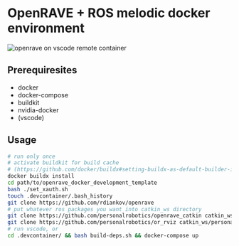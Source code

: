 # OpenRAVE + ROS melodic docker environment

![openrave on vscode remote container](https://i.gyazo.com/d856a7f339f7e77fd52a7bab6cda6983.png)
## Prerequiresites
- docker
- docker-compose
- buildkit
- nvidia-docker
- (vscode)

## Usage

```sh
# run only once
# activate buildkit for build cache
# (https://github.com/docker/buildx#setting-buildx-as-default-builder-in-docker-1903)
docker buildx install
cd path/to/openrave_docker_development_template
bash ./set_xauth.sh
touch .devcontainer/.bash_history
git clone https://github.com/rdiankov/openrave
# put whatever ros packages you want into catkin_ws directory
git clone https://github.com/personalrobotics/openrave_catkin catkin_ws/personalrobotics/openrave_catkin
git clone https://github.com/personalrobotics/or_rviz catkin_ws/personalrobotics/or_rviz
# run vscode, or
cd .devcontainer/ && bash build-deps.sh && docker-compose up 


```
